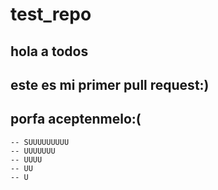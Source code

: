 # test_repo
## hola a todos
## este es mi primer pull request:)
## porfa aceptenmelo:(

    -- SUUUUUUUUU
    -- UUUUUUU
    -- UUUU
    -- UU
    -- U